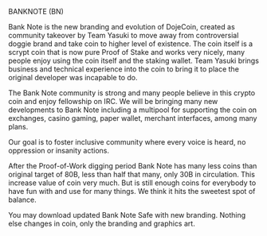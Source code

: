 BANKNOTE (BN)

Bank Note is the new branding and evolution of DojeCoin, created as community takeover by Team Yasuki to move away from controversial doggie brand and take coin to higher level of existence.  The coin itself is a scrypt coin that is now pure Proof of Stake and works very nicely, many people enjoy using the coin itself and the staking wallet.  Team Yasuki brings business and technical experience into the coin to bring it to place the original developer was incapable to do.

The Bank Note community is strong and many people believe in this crypto coin and enjoy fellowship on IRC.  We will be bringing many new developments to Bank Note including a multipool for supporting the coin on exchanges, casino gaming, paper wallet, merchant interfaces, among many plans.

Our goal is to foster inclusive community where every voice is heard, no oppression or insanity actions.

After the Proof-of-Work digging period Bank Note has many less coins than original target of 80B, less than half that many, only 30B in circulation.  This increase value of coin very much.  But is still enough coins for everybody to have fun with and use for many things.  We think it hits the sweetest spot of balance.

You may download updated Bank Note Safe with new branding.  Nothing else changes in coin, only the branding and graphics art.
